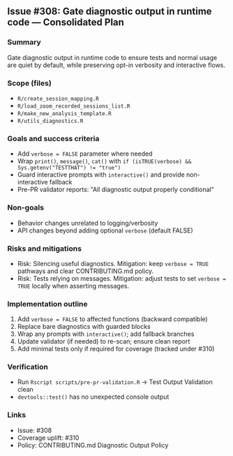 ## Issue #308: Gate diagnostic output in runtime code — Consolidated Plan

### Summary
Gate diagnostic output in runtime code to ensure tests and normal usage are quiet by default, while preserving opt-in verbosity and interactive flows.

### Scope (files)
- `R/create_session_mapping.R`
- `R/load_zoom_recorded_sessions_list.R`
- `R/make_new_analysis_template.R`
- `R/utils_diagnostics.R`

### Goals and success criteria
- Add `verbose = FALSE` parameter where needed
- Wrap `print()`, `message()`, `cat()` with `if (isTRUE(verbose) && Sys.getenv("TESTTHAT") != "true")`
- Guard interactive prompts with `interactive()` and provide non-interactive fallback
- Pre-PR validator reports: "All diagnostic output properly conditional"

### Non-goals
- Behavior changes unrelated to logging/verbosity
- API changes beyond adding optional `verbose` (default FALSE)

### Risks and mitigations
- Risk: Silencing useful diagnostics. Mitigation: keep `verbose = TRUE` pathways and clear CONTRIBUTING.md policy.
- Risk: Tests relying on messages. Mitigation: adjust tests to set `verbose = TRUE` locally when asserting messages.

### Implementation outline
1. Add `verbose = FALSE` to affected functions (backward compatible)
2. Replace bare diagnostics with guarded blocks
3. Wrap any prompts with `interactive()`; add fallback branches
4. Update validator (if needed) to re-scan; ensure clean report
5. Add minimal tests only if required for coverage (tracked under #310)

### Verification
- Run `Rscript scripts/pre-pr-validation.R` → Test Output Validation clean
- `devtools::test()` has no unexpected console output

### Links
- Issue: #308
- Coverage uplift: #310
- Policy: CONTRIBUTING.md Diagnostic Output Policy


